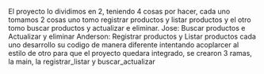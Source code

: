 El proyecto lo dividimos en 2, teniendo 4 cosas por hacer, cada uno tomamos 2 cosas uno tomo registrar productos y listar productos y el otro tomo buscar productos y actualizar e eliminar.
Jose: Buscar productos e Actualizar y eliminar
Anderson: Registrar productos y Listar productos
cada uno desarrollo su codigo de manera diferente intentando acoplarcer al estilo de otro para que el proyecto quedara integrado, se crearon 3 ramas, la main, la registrar_listar y buscar_actualizar
